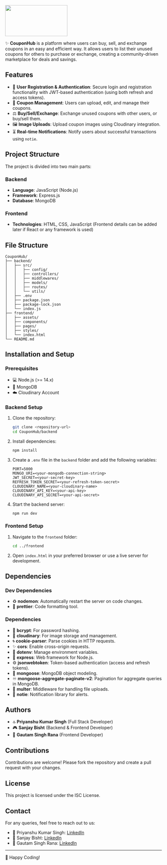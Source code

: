 <!-- # CouponHub -->
<!-- ![Alt Text](https://res.cloudinary.com/dkslm53fp/image/upload/v1737990496/CouponHub/uyy5m4os5islybzaf6zd.png) -->
<img src="https://res.cloudinary.com/dkslm53fp/image/upload/v1737990496/CouponHub/uyy5m4os5islybzaf6zd.png" width="200px" height="100">

✨ **CouponHub** is a platform where users can buy, sell, and exchange coupons in an easy and efficient way. It allows users to list their unused coupons for others to purchase or exchange, creating a community-driven marketplace for deals and savings.

## Features

- 🔐 **User Registration & Authentication**: Secure login and registration functionality with    JWT-based authentication (using both refresh and access tokens).
- 🛒 **Coupon Management**: Users can upload, edit, and manage their coupons.
- ⚖️ **Buy/Sell/Exchange**: Exchange unused coupons with other users, or buy/sell them.
- 🖼️ **Image Uploads**: Upload coupon images using Cloudinary integration.
- ⏳ **Real-time Notifications**: Notify users about successful transactions using `notie`.

## Project Structure

The project is divided into two main parts:

### Backend
- **Language**: JavaScript (Node.js)
- **Framework**: Express.js
- **Database**: MongoDB

### Frontend
- **Technologies**: HTML, CSS, JavaScript (Frontend details can be added later if React or any framework is used)

## File Structure

```
CouponHub/
├── backend/
│   ├── src/
│   │   ├── config/
│   │   ├── controllers/
│   │   ├── middlewares/
│   │   ├── models/
│   │   ├── routes/
│   │   └── utils/
│   ├── .env
│   ├── package.json
│   ├── package-lock.json
│   └── index.js
├── frontend/
│   ├── assets/
│   ├── components/
│   ├── pages/
│   ├── styles/
│   └── index.html
└── README.md
```

## Installation and Setup

### Prerequisites

- 💻 Node.js (>= 14.x)
- 📃 MongoDB
- ☁️ Cloudinary Account

### Backend Setup

1. Clone the repository:
   ```bash
   git clone <repository-url>
   cd CouponHub/backend
   ```

2. Install dependencies:
   ```bash
   npm install
   ```

3. Create a `.env` file in the `backend` folder and add the following variables:
   ```env
   PORT=5000
   MONGO_URI=<your-mongodb-connection-string>
   JWT_SECRET=<your-secret-key>
   REFRESH_TOKEN_SECRET=<your-refresh-token-secret>
   CLOUDINARY_NAME=<your-cloudinary-name>
   CLOUDINARY_API_KEY=<your-api-key>
   CLOUDINARY_API_SECRET=<your-api-secret>
   ```

4. Start the backend server:
   ```bash
   npm run dev
   ```

### Frontend Setup

1. Navigate to the `frontend` folder:
   ```bash
   cd ../frontend
   ```

2. Open `index.html` in your preferred browser or use a live server for development.

## Dependencies

### Dev Dependencies
- ♻️ **nodemon**: Automatically restart the server on code changes.
- 🔨 **prettier**: Code formatting tool.

### Dependencies
- 🔑 **bcrypt**: For password hashing.
- 🌄 **cloudinary**: For image storage and management.
- 🌀 **cookie-parser**: Parse cookies in HTTP requests.
- ✨ **cors**: Enable cross-origin requests.
- 🔐 **dotenv**: Manage environment variables.
- 🚀 **express**: Web framework for Node.js.
- ⚙️ **jsonwebtoken**: Token-based authentication (access and refresh tokens).
- 📂 **mongoose**: MongoDB object modeling.
- ♾️ **mongoose-aggregate-paginate-v2**: Pagination for aggregate queries in MongoDB.
- 📁 **multer**: Middleware for handling file uploads.
- 🔔 **notie**: Notification library for alerts.

## Authors

- 🔝 **Priyanshu Kumar Singh** (Full Stack Developer)
- 🎮 **Sanjay Bisht** (Backend & Frontend Developer)
- 🎨 **Gautam Singh Rana** (Frontend Developer)

## Contributions

Contributions are welcome! Please fork the repository and create a pull request with your changes.

## License

This project is licensed under the ISC License.

## Contact

For any queries, feel free to reach out to us:
- 📧 Priyanshu Kumar Singh: [LinkedIn](https://www.linkedin.com/in/priyanshu-singh-3a6777212/)
- 📧 Sanjay Bisht: [LinkedIn](https://www.linkedin.com/in/sanjay-bisht-80b13025a/)
- 📧 Gautam Singh Rana: [LinkedIn](https://www.linkedin.com/in/gautam-rana-12a2b3257/)

---

🎨 Happy Coding!
